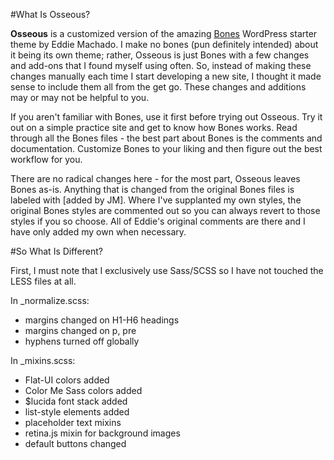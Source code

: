 #What Is Osseous?

**Osseous** is a customized version of the amazing [Bones](http://themble.com/bones/) WordPress starter theme by Eddie Machado. I make no bones (pun definitely intended) about it being its own theme; rather, Osseous is just Bones with a few changes and add-ons that I found myself using often. So, instead of making these changes manually each time I start developing a new site, I thought it made sense to include them all from the get go. These changes and additions may or may not be helpful to you.

If you aren't familiar with Bones, use it first before trying out Osseous. Try it out on a simple practice site and get to know how Bones works. Read through all the Bones files - the best part about Bones is the comments and documentation. Customize Bones to your liking and then figure out the best workflow for you.

There are no radical changes here - for the most part, Osseous leaves Bones as-is. Anything that is changed from the original Bones files is labeled with [added by JM]. Where I've supplanted my own styles, the original Bones styles are commented out so you can always revert to those styles if you so choose. All of Eddie's original comments are there and I have only added my own when necessary.

#So What Is Different?

First, I must note that I exclusively use Sass/SCSS so I have not touched the LESS files at all.

In _normalize.scss:

- margins changed on H1-H6 headings
- margins changed on p, pre
- hyphens turned off globally

In _mixins.scss:

- Flat-UI colors added
- Color Me Sass colors added
- $lucida font stack added
- list-style elements added
- placeholder text mixins
- retina.js mixin for background images
- default buttons changed
